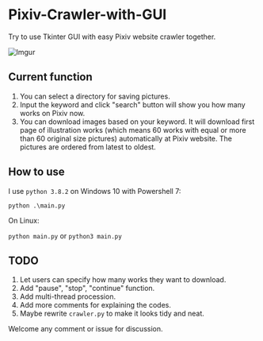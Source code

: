 # Pixiv-Crawler-with-GUI

Try to use Tkinter GUI with easy Pixiv website crawler together.

![Imgur](https://i.imgur.com/oMrLKhD.jpg)

## Current function

1. You can select a directory for saving pictures.
2. Input the keyword and click "search" button will show you how many works on Pixiv now.
3. You can download images based on your keyword. It will download first page of illustration works (which means 60 works with equal or more than 60 original size pictures) automatically at Pixiv website. The pictures are ordered from latest to oldest.

## How to use

I use `python 3.8.2` on Windows 10 with Powershell 7:

`python .\main.py`

On Linux:

`python main.py` or `python3 main.py`

## TODO

1. Let users can specify how many works they want to download.
2. Add "pause", "stop", "continue" function.
3. Add multi-thread procession.
4. Add more comments for explaining the codes.
5. Maybe rewrite `crawler.py` to make it looks tidy and neat.

Welcome any comment or issue for discussion.
